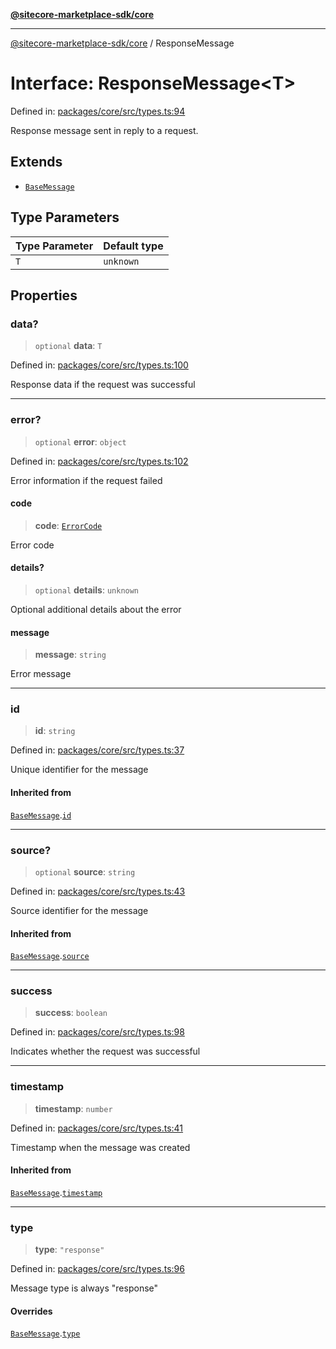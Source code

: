 [**@sitecore-marketplace-sdk/core**](../README.md)

***

[@sitecore-marketplace-sdk/core](../README.md) / ResponseMessage

# Interface: ResponseMessage\<T\>

Defined in: [packages/core/src/types.ts:94](https://github.com/Sitecore/sitecore-marketplace-sdk/blob/1f70c0e343ae7c5af199be23e7e4eec043951068/packages/core/src/types.ts#L94)

Response message sent in reply to a request.

## Extends

- [`BaseMessage`](BaseMessage.md)

## Type Parameters

| Type Parameter | Default type |
| ------ | ------ |
| `T` | `unknown` |

## Properties

### data?

> `optional` **data**: `T`

Defined in: [packages/core/src/types.ts:100](https://github.com/Sitecore/sitecore-marketplace-sdk/blob/1f70c0e343ae7c5af199be23e7e4eec043951068/packages/core/src/types.ts#L100)

Response data if the request was successful

***

### error?

> `optional` **error**: `object`

Defined in: [packages/core/src/types.ts:102](https://github.com/Sitecore/sitecore-marketplace-sdk/blob/1f70c0e343ae7c5af199be23e7e4eec043951068/packages/core/src/types.ts#L102)

Error information if the request failed

#### code

> **code**: [`ErrorCode`](../enumerations/ErrorCode.md)

Error code

#### details?

> `optional` **details**: `unknown`

Optional additional details about the error

#### message

> **message**: `string`

Error message

***

### id

> **id**: `string`

Defined in: [packages/core/src/types.ts:37](https://github.com/Sitecore/sitecore-marketplace-sdk/blob/1f70c0e343ae7c5af199be23e7e4eec043951068/packages/core/src/types.ts#L37)

Unique identifier for the message

#### Inherited from

[`BaseMessage`](BaseMessage.md).[`id`](BaseMessage.md#id)

***

### source?

> `optional` **source**: `string`

Defined in: [packages/core/src/types.ts:43](https://github.com/Sitecore/sitecore-marketplace-sdk/blob/1f70c0e343ae7c5af199be23e7e4eec043951068/packages/core/src/types.ts#L43)

Source identifier for the message

#### Inherited from

[`BaseMessage`](BaseMessage.md).[`source`](BaseMessage.md#source)

***

### success

> **success**: `boolean`

Defined in: [packages/core/src/types.ts:98](https://github.com/Sitecore/sitecore-marketplace-sdk/blob/1f70c0e343ae7c5af199be23e7e4eec043951068/packages/core/src/types.ts#L98)

Indicates whether the request was successful

***

### timestamp

> **timestamp**: `number`

Defined in: [packages/core/src/types.ts:41](https://github.com/Sitecore/sitecore-marketplace-sdk/blob/1f70c0e343ae7c5af199be23e7e4eec043951068/packages/core/src/types.ts#L41)

Timestamp when the message was created

#### Inherited from

[`BaseMessage`](BaseMessage.md).[`timestamp`](BaseMessage.md#timestamp)

***

### type

> **type**: `"response"`

Defined in: [packages/core/src/types.ts:96](https://github.com/Sitecore/sitecore-marketplace-sdk/blob/1f70c0e343ae7c5af199be23e7e4eec043951068/packages/core/src/types.ts#L96)

Message type is always "response"

#### Overrides

[`BaseMessage`](BaseMessage.md).[`type`](BaseMessage.md#type)
